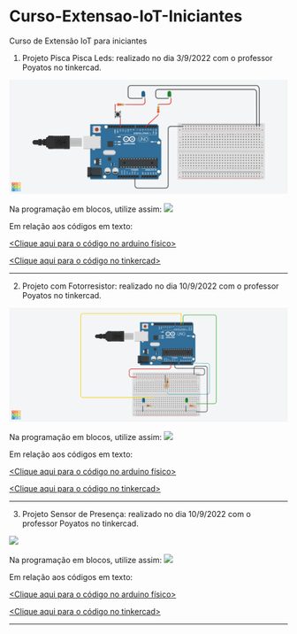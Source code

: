 # Curso-Extensao-IoT-Iniciantes
Curso de Extensão IoT para iniciantes

1) Projeto Pisca Pisca Leds: realizado no dia 3/9/2022 com o professor Poyatos no tinkercad.
<img src="Pisca pisca.png">

Na programação em blocos, utilize assim:
<img src="Código pisca pisca.png">

Em relação aos códigos em texto:

<a href="piscapisca.ino.txt"><Clique aqui para o código no arduino físico></a>

<a href="Bodacious Hillar.brd"><Clique aqui para o código no tinkercad></a>

_________________________________________________________________________


2) Projeto com Fotorresistor: realizado no dia 10/9/2022 com o professor Poyatos no tinkercad.
<img src="Fotorresistor.png">

Na programação em blocos, utilize assim:
<img src="Código fotorresistor.png">
  
Em relação aos códigos em texto:
  
<a href="Fotorresistor.ino.txt"><Clique aqui para o código no arduino físico></a>
  
<a href="Fotorresistor.brd"><Clique aqui para o código no tinkercad></a>
  
_________________________________________________________________________


3) Projeto Sensor de Presença: realizado no dia 10/9/2022 com o professor Poyatos no tinkercad.
<img src="Sensor de presença.png">

Na programação em blocos, utilize assim:
<img src="Código sensor.png">

Em relação aos códigos em texto:

<a href="Sensor de presença.ino.txt"><Clique aqui para o código no arduino físico></a>

<a href="Sensor de presença.brd"><Clique aqui para o código no tinkercad></a>

__________________________________________________________________________
